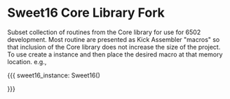 # Sweet16 Core Library Fork

Subset collection of routines from the Core library for use for 6502 development.   Most routine are presented as Kick Assembler "macros" so that inclusion of the Core library does not increase the size of the project.   To use create a instance and then place the desired macro at that memory location.   e.g.,

{{{
    sweet16_instance:
        Sweet16()

}}}
